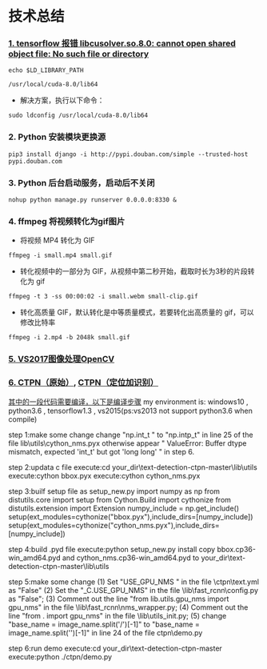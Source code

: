 # 技术总结
### [1. tensorflow 报错 libcusolver.so.8.0: cannot open shared object file: No such file or directory](https://blog.csdn.net/u012223913/article/details/78675284)
`echo $LD_LIBRARY_PATH`

`/usr/local/cuda-8.0/lib64`

* 解决方案，执行以下命令：

`sudo ldconfig /usr/local/cuda-8.0/lib64`

### 2. Python 安装模块更换源
`pip3 install django -i http://pypi.douban.com/simple --trusted-host pypi.douban.com`

### 3. Python 后台启动服务，启动后不关闭
`nohup python manage.py runserver 0.0.0.0:8330 &`

### 4. ffmpeg 将视频转化为gif图片
* 将视频 MP4 转化为 GIF

`ffmpeg -i small.mp4 small.gif`

* 转化视频中的一部分为 GIF，从视频中第二秒开始，截取时长为3秒的片段转化为 gif

`ffmpeg -t 3 -ss 00:00:02 -i small.webm small-clip.gif`

* 转化高质量 GIF，默认转化是中等质量模式，若要转化出高质量的 gif，可以修改比特率

`ffmpeg -i 2.mp4 -b 2048k small.gif`

### [5. VS2017图像处理OpenCV](https://blog.csdn.net/sinat_36264666/article/details/73135823?ref=myread)


### [6. CTPN（原始）](https://blog.csdn.net/sinat_36264666/article/details/73135823?ref=myread), [CTPN（定位加识别）](https://github.com/YCG09/chinese_ocr)

[其中的一段代码需要编译，以下是编译步骤](https://github.com/eragonruan/text-detection-ctpn/issues/73)
my environment is:
windows10 ,
python3.6 ,
tensorflow1.3 ,
vs2015(ps:vs2013 not support python3.6 when compile)

step 1:make some change
change "np.int_t " to "np.intp_t" in line 25 of the file lib\utils\cython_nms.pyx
otherwise appear " ValueError: Buffer dtype mismatch, expected 'int_t' but got 'long long' " in step 6.

step 2:updata c file
execute:cd your_dir\text-detection-ctpn-master\lib\utils
execute:cython bbox.pyx
execute:cython cython_nms.pyx

step 3:builf setup file as setup_new.py
import numpy as np
from distutils.core import setup
from Cython.Build import cythonize
from distutils.extension import Extension
numpy_include = np.get_include()
setup(ext_modules=cythonize("bbox.pyx"),include_dirs=[numpy_include])
setup(ext_modules=cythonize("cython_nms.pyx"),include_dirs=[numpy_include])

step 4:build .pyd file
execute:python setup_new.py install
copy bbox.cp36-win_amd64.pyd and cython_nms.cp36-win_amd64.pyd to your_dir\text-detection-ctpn-master\lib\utils

step 5:make some change
(1) Set "USE_GPU_NMS " in the file \ctpn\text.yml as "False"
(2) Set the "_C.USE_GPU_NMS" in the file \lib\fast_rcnn\config.py as "False";
(3) Comment out the line "from lib.utils.gpu_nms import gpu_nms" in the file \lib\fast_rcnn\nms_wrapper.py;
(4) Comment out the line "from . import gpu_nms" in the file \lib\utils_init.py;
(5) change "base_name = image_name.split('/')[-1]" to "base_name = image_name.split('\')[-1]" in line 24 of the file ctpn\demo.py

step 6:run demo
execute:cd your_dir\text-detection-ctpn-master
execute:python ./ctpn/demo.py
